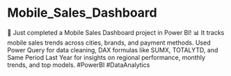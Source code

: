 # Mobile_Sales_Dashboard
🚀 Just completed a Mobile Sales Dashboard project in Power BI! 📊 It tracks mobile sales trends across cities, brands, and payment methods. Used Power Query for data cleaning, DAX formulas like SUMX, TOTALYTD, and Same Period Last Year for insights on regional performance, monthly trends, and top models. #PowerBI #DataAnalytics

